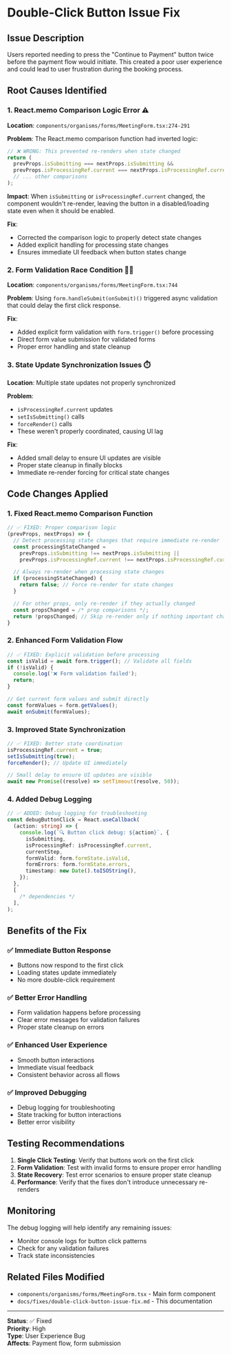 # Double-Click Button Issue Fix

## Issue Description

Users reported needing to press the "Continue to Payment" button twice before the payment flow would initiate. This created a poor user experience and could lead to user frustration during the booking process.

## Root Causes Identified

### 1. **React.memo Comparison Logic Error** ⚠️

**Location**: `components/organisms/forms/MeetingForm.tsx:274-291`

**Problem**: The React.memo comparison function had inverted logic:

```typescript
// ❌ WRONG: This prevented re-renders when state changed
return (
  prevProps.isSubmitting === nextProps.isSubmitting &&
  prevProps.isProcessingRef.current === nextProps.isProcessingRef.current &&
  // ... other comparisons
);
```

**Impact**: When `isSubmitting` or `isProcessingRef.current` changed, the component wouldn't re-render, leaving the button in a disabled/loading state even when it should be enabled.

**Fix**:

- Corrected the comparison logic to properly detect state changes
- Added explicit handling for processing state changes
- Ensures immediate UI feedback when button states change

### 2. **Form Validation Race Condition** 🏃‍♂️

**Location**: `components/organisms/forms/MeetingForm.tsx:744`

**Problem**: Using `form.handleSubmit(onSubmit)()` triggered async validation that could delay the first click response.

**Fix**:

- Added explicit form validation with `form.trigger()` before processing
- Direct form value submission for validated forms
- Proper error handling and state cleanup

### 3. **State Update Synchronization Issues** ⏱️

**Location**: Multiple state updates not properly synchronized

**Problem**:

- `isProcessingRef.current` updates
- `setIsSubmitting()` calls
- `forceRender()` calls
- These weren't properly coordinated, causing UI lag

**Fix**:

- Added small delay to ensure UI updates are visible
- Proper state cleanup in finally blocks
- Immediate re-render forcing for critical state changes

## Code Changes Applied

### 1. Fixed React.memo Comparison Function

```typescript
// ✅ FIXED: Proper comparison logic
(prevProps, nextProps) => {
  // Detect processing state changes that require immediate re-render
  const processingStateChanged =
    prevProps.isSubmitting !== nextProps.isSubmitting ||
    prevProps.isProcessingRef.current !== nextProps.isProcessingRef.current;

  // Always re-render when processing state changes
  if (processingStateChanged) {
    return false; // Force re-render for state changes
  }

  // For other props, only re-render if they actually changed
  const propsChanged = /* prop comparisons */;
  return !propsChanged; // Skip re-render only if nothing important changed
}
```

### 2. Enhanced Form Validation Flow

```typescript
// ✅ FIXED: Explicit validation before processing
const isValid = await form.trigger(); // Validate all fields
if (!isValid) {
  console.log('❌ Form validation failed');
  return;
}

// Get current form values and submit directly
const formValues = form.getValues();
await onSubmit(formValues);
```

### 3. Improved State Synchronization

```typescript
// ✅ FIXED: Better state coordination
isProcessingRef.current = true;
setIsSubmitting(true);
forceRender(); // Update UI immediately

// Small delay to ensure UI updates are visible
await new Promise((resolve) => setTimeout(resolve, 50));
```

### 4. Added Debug Logging

```typescript
// ✅ ADDED: Debug logging for troubleshooting
const debugButtonClick = React.useCallback(
  (action: string) => {
    console.log(`🔍 Button click debug: ${action}`, {
      isSubmitting,
      isProcessingRef: isProcessingRef.current,
      currentStep,
      formValid: form.formState.isValid,
      formErrors: form.formState.errors,
      timestamp: new Date().toISOString(),
    });
  },
  [
    /* dependencies */
  ],
);
```

## Benefits of the Fix

### ✅ **Immediate Button Response**

- Buttons now respond to the first click
- Loading states update immediately
- No more double-click requirement

### ✅ **Better Error Handling**

- Form validation happens before processing
- Clear error messages for validation failures
- Proper state cleanup on errors

### ✅ **Enhanced User Experience**

- Smooth button interactions
- Immediate visual feedback
- Consistent behavior across all flows

### ✅ **Improved Debugging**

- Debug logging for troubleshooting
- State tracking for button interactions
- Better error visibility

## Testing Recommendations

1. **Single Click Testing**: Verify that buttons work on the first click
2. **Form Validation**: Test with invalid forms to ensure proper error handling
3. **State Recovery**: Test error scenarios to ensure proper state cleanup
4. **Performance**: Verify that the fixes don't introduce unnecessary re-renders

## Monitoring

The debug logging will help identify any remaining issues:

- Monitor console logs for button click patterns
- Check for any validation failures
- Track state inconsistencies

## Related Files Modified

- `components/organisms/forms/MeetingForm.tsx` - Main form component
- `docs/fixes/double-click-button-issue-fix.md` - This documentation

---

**Status**: ✅ Fixed  
**Priority**: High  
**Type**: User Experience Bug  
**Affects**: Payment flow, form submission
